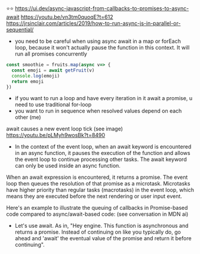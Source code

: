 ⭐️⭐️ https://ui.dev/async-javascript-from-callbacks-to-promises-to-async-await
https://youtu.be/vn3tm0quoqE?t=612
https://jrsinclair.com/articles/2019/how-to-run-async-js-in-parallel-or-sequential/
- you need to be careful when using async await in a map or forEach loop, because it won't actually pause the function in this context.
It will run all promises concurrently
```js
const smoothie = fruits.map(async v=> {
  const emoji = await getFruit(v)
  console.log(emoji)
  return emoji
})
```

- if you want to run a loop and have every iteration in it await a promise, u need to use traditional for-loop
- you want to run in sequence when resolved values depend on each other (me)

await causes a new event loop tick (see image) https://youtu.be/pLMyh9wosBk?t=8490

- In the context of the event loop, when an await keyword is encountered in an async function, it pauses the execution of the function and allows the event loop to continue processing other tasks. The await keyword can only be used inside an async function.

When an await expression is encountered, it returns a promise. The event loop then queues the resolution of that promise as a microtask. Microtasks have higher priority than regular tasks (macrotasks) in the event loop, which means they are executed before the next rendering or user input event.

Here's an example to illustrate the queuing of callbacks in Promise-based code compared to async/await-based code:
(see conversation in MDN ai)

- Let's use await. As in, "Hey engine. This function is asynchronous and returns a promise. Instead of continuing on like you typically do, go ahead and 'await' the eventual value of the promise and return it before continuing".
